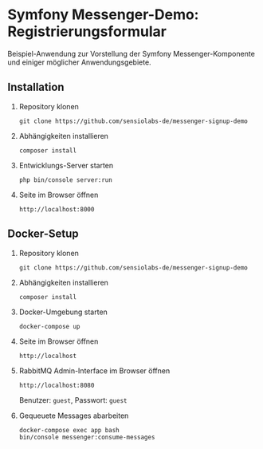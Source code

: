 Symfony Messenger-Demo: Registrierungsformular
==============================================

Beispiel-Anwendung zur Vorstellung der Symfony Messenger-Komponente und einiger möglicher Anwendungsgebiete.

Installation
------------

1. Repository klonen

    ```
    git clone https://github.com/sensiolabs-de/messenger-signup-demo
    ```

2. Abhängigkeiten installieren

    ```
    composer install
    ```

3. Entwicklungs-Server starten

    ```
    php bin/console server:run
    ```

4. Seite im Browser öffnen

    ```
    http://localhost:8000
    ```

Docker-Setup
------------

1. Repository klonen

    ```
    git clone https://github.com/sensiolabs-de/messenger-signup-demo
    ```

2. Abhängigkeiten installieren

    ```
    composer install
    ```

3. Docker-Umgebung starten

    ```
    docker-compose up
    ```

4. Seite im Browser öffnen

   ```
   http://localhost
   ```

5. RabbitMQ Admin-Interface im Browser öffnen

   ```
   http://localhost:8080
   ```
   
   Benutzer: `guest`, Passwort: `guest`

6. Gequeuete Messages abarbeiten

   ```
   docker-compose exec app bash
   bin/console messenger:consume-messages
   ```
